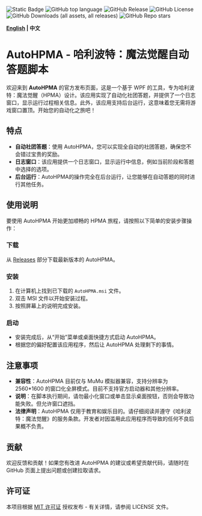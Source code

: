 ![Static Badge](https://img.shields.io/badge/build-passing-brightgreen)
![GitHub top language](https://img.shields.io/github/languages/top/FelixChristian011226/AutoHPMA)
![GitHub Release](https://img.shields.io/github/v/release/FelixChristian011226/AutoHPMA)
![GitHub License](https://img.shields.io/github/license/FelixChristian011226/AutoHPMA)
![GitHub Downloads (all assets, all releases)](https://img.shields.io/github/downloads/FelixChristian011226/AutoHPMA/total)
![GitHub Repo stars](https://img.shields.io/github/stars/FelixChristian011226/AutoHPMA)

**[English](README.md) | 中文**

# AutoHPMA - 哈利波特：魔法觉醒自动答题脚本

欢迎来到 **AutoHPMA** 的官方发布页面，这是一个基于 WPF 的工具，专为哈利波特：魔法觉醒（HPMA）设计。该应用实现了自动化社团答题，并提供了一个日志窗口，显示运行过程相关信息。此外，该应用支持后台运行，这意味着您无需将游戏窗口置顶。开始您的自动化之旅吧！

## 特点

- **自动社团答题**：使用 AutoHPMA，您可以实现全自动的社团答题，确保您不会错过宝贵的奖励。
- **日志窗口**：该应用提供一个日志窗口，显示运行中信息，例如当前阶段和答题中选择的选项。
- **后台运行**：AutoHPMA的操作完全在后台运行，让您能够在自动答题的同时进行其他任务。

## 使用说明

要使用 AutoHPMA 开始更加顺畅的 HPMA 旅程，请按照以下简单的安装步骤操作：

### 下载

从 [Releases](https://github.com/YourGitHubUsername/AutoHPMA/releases) 部分下载最新版本的 AutoHPMA。

### 安装

1. 在计算机上找到已下载的 `AutoHPMA.msi` 文件。
2. 双击 MSI 文件以开始安装过程。
3. 按照屏幕上的说明完成安装。

### 启动

- 安装完成后，从“开始”菜单或桌面快捷方式启动 AutoHPMA。
- 根据您的偏好配置该应用程序，然后让 AutoHPMA 处理剩下的事情。

## 注意事项

- **兼容性**：AutoHPMA 目前仅与 MuMu 模拟器兼容，支持分辨率为 2560*1600 的窗口化全屏模式。目前不支持官方启动器和其他分辨率。
- **说明**：在脚本执行期间，请勿最小化窗口或单击显示桌面按钮，否则会导致功能失败。但允许窗口遮挡。
- **法律声明**：AutoHPMA 仅用于教育和娱乐目的。请仔细阅读并遵守《哈利波特：魔法觉醒》的服务条款。开发者对因滥用此应用程序而导致的任何不良后果概不负责。

## 贡献

欢迎反馈和贡献！如果您有改进 AutoHPMA 的建议或希望贡献代码，请随时在 GitHub 页面上提出问题或创建拉取请求。

## 许可证

本项目根据 [MIT 许可证](https://github.com/YourGitHubUsername/AutoHPMA/blob/main/LICENSE) 授权发布 - 有关详情，请参阅 LICENSE 文件。
